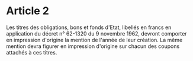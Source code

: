 # Article 2

Les titres des obligations, bons et fonds d'Etat, libellés en francs en application du décret n° 62-1320 du 9 novembre 1962, devront comporter en impression d'origine la mention de l'année de leur création. La même mention devra figurer en impression d'origine sur chacun des coupons attachés à ces titres.
